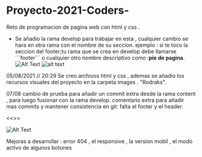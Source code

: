 # Proyecto-2021-Coders-

Reto de programacion de pagina web con html y css .

- Se añadio la rama develop para trabajar en esta , cualquier cambio se hara en otra rama con el nombre de su seccion.
  ejemplo : si te toco la seccion del footer;tu rama que se crea en develop debe llamarse ´´´footer´´´ o cualquier otro
  nombre descriptivo como :**pie de pagina**.
  ![Alt Text](https://media.giphy.com/media/iIqmM5tTjmpOB9mpbn/giphy.gif)
  ![alt text][logo]

[logo]: https://media.giphy.com/media/LmNwrBhejkK9EFP504/giphy.gif "Logo Title Text 2"

05/08/2021 // 20:29 Se creo archivos html y css , ademas se añadio los recursos visuales del proyecto en la carpeta images . "Rodraks".

07/08 cambio de prueba para añadir un commit extra desde la rama content , para luego fusionar con la rama develop.
comentario extra para añadir mas commits y mantener consistencia en git: falta el footer y el header.

<<<Trabajo finalizado>>>

![Alt Text](https://media.giphy.com/media/LmxyviwEMerCc1HUmF/giphy.gif)

Mejoras a desarrollar : error 404 , el responsive , la version mobil , el modo activo de algunos botones
